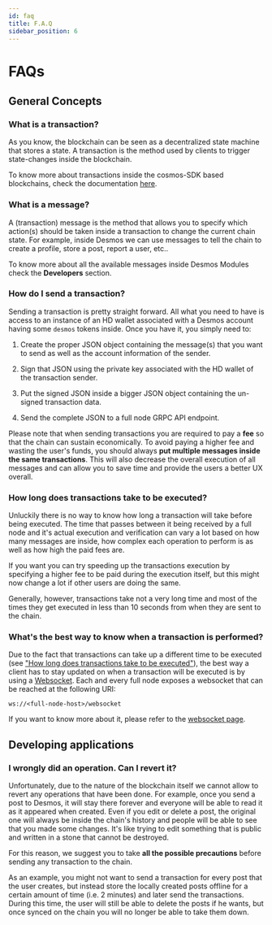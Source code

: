 ```yaml
---
id: faq
title: F.A.Q
sidebar_position: 6
---
```


# FAQs

## General Concepts
### What is a transaction? 
As you know, the blockchain can be seen as a decentralized state machine that stores a state. A transaction is the method used by clients to trigger state-changes inside the blockchain.

To know more about transactions inside the cosmos-SDK based blockchains, check the documentation [here](https://docs.cosmos.network/main/core/transactions.html).

### What is a message?
A (transaction) message is the method that allows you to specify which action(s) should be taken inside a transaction to change the current chain state. For example, inside Desmos we can use messages to tell the chain to create a profile, store a post, report a user, etc..

To know more about all the available messages inside Desmos Modules check the __Developers__ section.

### How do I send a transaction?
Sending a transaction is pretty straight forward. All what you need to have is access to an instance of an HD wallet associated with a Desmos account having some `desmos` tokens inside. Once you have it, you simply need to: 

1. Create the proper JSON object containing the message(s) that you want to send as well as the account information of the sender. 

2. Sign that JSON using the private key associated with the HD wallet of the transaction sender. 

3. Put the signed JSON inside a bigger JSON object containing the un-signed transaction data. 

4. Send the complete JSON to a full node GRPC API endpoint. 

Please note that when sending transactions you are required to pay a **fee** so that the chain can sustain economically. To avoid paying a higher fee and wasting the user's funds, you should always **put multiple messages inside the same transactions**. This will also decrease the overall execution of all messages and can allow you to save time and provide the users a better UX overall. 

### How long does transactions take to be executed? 
Unluckily there is no way to know how long a transaction will take before being executed. The time that passes between it being received by a full node and it's actual execution and verification can vary a lot based on how many messages are inside, how complex each operation to perform is as well as how high the paid fees are. 

If you want you can try speeding up the transactions execution by specifying a higher fee to be paid during the execution itself, but this might now change a lot if other users are doing the same.

Generally, however, transactions take not a very long time and most of the times they get executed in less than 10 seconds from when they are sent to the chain.  

### What's the best way to know when a transaction is performed?
Due to the fact that transactions can take up a different time to be executed (see ["How long does transactions take to be executed"](#how-long-does-transactions-take-to-be-executed)), the best way a client has to stay updated on when a transaction will be executed is by using a [Websocket](https://en.wikipedia.org/wiki/WebSocket). Each and every full node exposes a websocket that can be reached at the following URI: 

```
ws://<full-node-host>/websocket
```

If you want to know more about it, please refer to the [websocket page](05-observe-data.md).

## Developing applications
### I wrongly did an operation. Can I revert it?
Unfortunately, due to the nature of the blockchain itself we cannot allow to revert any operations that have been done. For example, once you send a post to Desmos, it will stay there forever and everyone will be able to read it as it appeared when created. 
Even if you edit or delete a post, the original one will always be inside the chain's history and people will be able to see that you made some changes. It's like trying to edit something that is public and written in a stone that cannot be destroyed. 

For this reason, we suggest you to take **all the possible precautions** before sending any transaction to the chain. 

As an example, you might not want to send a transaction for every post that the user creates, but instead store the locally created posts offline for a certain amount of time (i.e. 2 minutes) and later send the transactions. During this time, the user will still be able to delete the posts if he wants, but once synced on the chain you will no longer be able to take them down.